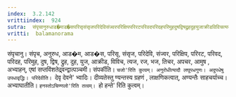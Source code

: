 ```yaml
---
index:  3.2.142
vrittiindex:  924
sutra:  संपृचानुरुधाड�माड�सपरिसृसंसृजपरिदेविसंज्वरपरिक्षिपपरिरटपरिवदपरिदहपरिमुहदुषद्विषद्रुहदुहयुजाक्रीडविविचत्यजरजभजातिचरापचरामुषाभ्याहनश्च
vritti:  balamanorama 
---
```


संपृचानु। संपृच, अनुरुध, आड�म, आड�स, परिसृ, संसृज, परिदेवि, संज्वर, परिक्षिप, परिरट, परिवद, परिदह, परिमुह, दुष, द्विष, द्रुह, दुह, युज, आक्रीड, विविच, त्यज, रज, भज, तिचर, अपचर, आमुष , अभ्याहन्, एषां सप्तविंशतेद्र्वन्द्वात्पञ्चमी। संपर्कीति। `चजो'रिति कुत्वम्। अनुरोधीत्यादौ लघूपधगुणः। अदुपधेषु उपधावृद्धिः। परिदेवीति। `देवृ देवने' भ्वादिः। दीव्यतेस्तु ण्यन्तस्य ग्रहणं , लाक्षणिकत्वात्, अण्यन्तैः साहचर्याच्च। अभ्याघातीति। `हनस्तोऽचिण्णलो'रिति तत्वम्। `हो हन्ते' रिति कुत्वम्। 

